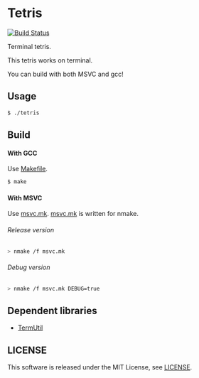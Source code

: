 Tetris
======

[![Build Status](https://travis-ci.org/koturn/Tetris.png)](https://travis-ci.org/koturn/Tetris)

Terminal tetris.

This tetris works on terminal.

You can build with both MSVC and gcc!


## Usage

```sh
$ ./tetris
```


## Build

#### With GCC

Use [Makefile](Makefile).

```sh
$ make
```

#### With MSVC

Use [msvc.mk](msvc.mk).
[msvc.mk](msvc.mk) is written for nmake.

###### Release version

```sh
> nmake /f msvc.mk
```

###### Debug version

```sh
> nmake /f msvc.mk DEBUG=true
```


## Dependent libraries

- [TermUtil](https://github.com/koturn/TermUtil)


## LICENSE

This software is released under the MIT License, see [LICENSE](LICENSE).
